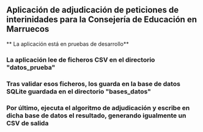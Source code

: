 ## Aplicación de adjudicación de peticiones de interinidades para la Consejería de Educación en Marruecos
** La aplicación está en pruebas de desarrollo**
### La aplicación lee de ficheros CSV en el directorio "datos_prueba"
### Tras validar esos ficheros, los guarda en la base de datos SQLite guardada en el directorio "bases_datos"
### Por último, ejecuta el algoritmo de adjudicación y escribe en dicha base de datos el resultado, generando igualmente un CSV de salida